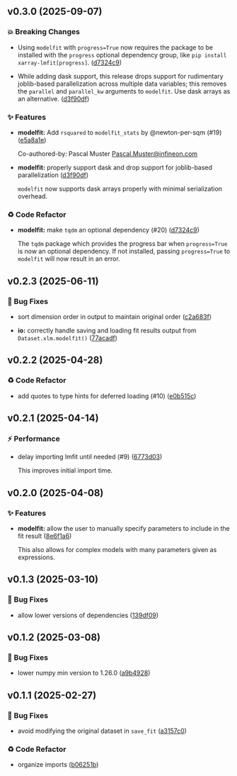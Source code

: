 ## v0.3.0 (2025-09-07)

### 💥 Breaking Changes

- Using `modelfit` with `progress=True` now requires the package to be installed with the `progress` optional dependency group, like `pip install xarray-lmfit[progress]`. ([d7324c9](https://github.com/kmnhan/xarray-lmfit/commit/d7324c94b483527bd4540c1328b32d9f4054d2b4))

- While adding dask support, this release drops support for rudimentary joblib-based parallelization across multiple data variables; this removes the `parallel` and `parallel_kw` arguments to `modelfit`. Use dask arrays as an alternative. ([d3f90df](https://github.com/kmnhan/xarray-lmfit/commit/d3f90dffb226fab71e96309f41da35e0a929adc5))

### ✨ Features

- **modelfit:** Add `rsquared` to `modelfit_stats` by @newton-per-sqm (#19) ([e5a8a1e](https://github.com/kmnhan/xarray-lmfit/commit/e5a8a1e8a515627a3b5b6dd2c8fad83b9d15c3d7))

  Co-authored-by: Pascal Muster <Pascal.Muster@infineon.com>

- **modelfit:** properly support dask and drop support for joblib-based parallelization ([d3f90df](https://github.com/kmnhan/xarray-lmfit/commit/d3f90dffb226fab71e96309f41da35e0a929adc5))

  `modelfit` now supports dask arrays properly with minimal serialization overhead.

### ♻️ Code Refactor

- **modelfit:** make `tqdm` an optional dependency (#20) ([d7324c9](https://github.com/kmnhan/xarray-lmfit/commit/d7324c94b483527bd4540c1328b32d9f4054d2b4))

  The `tqdm` package which provides the progress bar when `progress=True` is now an optional dependency. If not installed, passing `progress=True` to `modelfit` will now result in an error.

## v0.2.3 (2025-06-11)

### 🐞 Bug Fixes

- sort dimension order in output to maintain original order ([c2a683f](https://github.com/kmnhan/xarray-lmfit/commit/c2a683f4f166f986dc40042ba8b0cacd5162d857))

- **io:** correctly handle saving and loading fit results output from `Dataset.xlm.modelfit()` ([77acadf](https://github.com/kmnhan/xarray-lmfit/commit/77acadfc6dabf8529e3f8eb7cc5f256ed83627d3))

## v0.2.2 (2025-04-28)

### ♻️ Code Refactor

- add quotes to type hints for deferred loading (#10) ([e0b515c](https://github.com/kmnhan/xarray-lmfit/commit/e0b515c42f5703680c05acb3040d4152069fc00a))

## v0.2.1 (2025-04-14)

### ⚡️ Performance

- delay importing lmfit until needed (#9) ([6773d03](https://github.com/kmnhan/xarray-lmfit/commit/6773d03393057c1b866929724b02798186eedb0b))

  This improves initial import time.

## v0.2.0 (2025-04-08)

### ✨ Features

- **modelfit:** allow the user to manually specify parameters to include in the fit result ([8e6f1a6](https://github.com/kmnhan/xarray-lmfit/commit/8e6f1a66ac0ab6aa4dc425cc37c234b4c61409fc))

  This also allows for complex models with many parameters given as expressions.

## v0.1.3 (2025-03-10)

### 🐞 Bug Fixes

- allow lower versions of dependencies ([139df09](https://github.com/kmnhan/xarray-lmfit/commit/139df09c938795c9af69ddb1e15db7eba7f2f112))

## v0.1.2 (2025-03-08)

### 🐞 Bug Fixes

- lower numpy min version to 1.26.0 ([a9b4928](https://github.com/kmnhan/xarray-lmfit/commit/a9b492847445eac3bfe4a206eb60d06213111dba))

## v0.1.1 (2025-02-27)

### 🐞 Bug Fixes

- avoid modifying the original dataset in `save_fit` ([a3157c0](https://github.com/kmnhan/xarray-lmfit/commit/a3157c067abc479ab56db3e2bbe07d21005912ea))

### ♻️ Code Refactor

- organize imports ([b06251b](https://github.com/kmnhan/xarray-lmfit/commit/b06251ba96f9ac10abbc7b4ad14b649e9a8c88ed))
